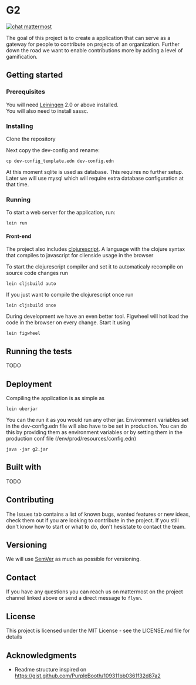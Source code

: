 # G2
[![chat mattermost](https://img.shields.io/badge/chat-mattermost-blue.svg)](https://mattermost.zeus.gent/zeus/channels/g2)

The goal of this project is to create a application that can serve as a gateway for people to contribute on projects of an organization.
Further down the road we want to enable contributions more by adding a level of gamification.

## Getting started
### Prerequisites

You will need [Leiningen][1] 2.0 or above installed.\
You will also need to install sassc.

### Installing

Clone the repository

Next copy the dev-config and rename:
```
cp dev-config_template.edn dev-config.edn
```
At this moment sqlite is used as database. This requires no further setup. 
Later we will use mysql which will require extra database configuration at that time.

[1]: https://github.com/technomancy/leiningen

### Running

To start a web server for the application, run:

    lein run 


#### Front-end

The project also includes [clojurescript]((https://clojurescript.org/)). A language with the clojure syntax that compiles to javascript for clienside usage in the browser

To start the clojurescript compiler and set it to automaticaly recompile on source code changes run

    lein cljsbuild auto

If you just want to compile the clojurescript once run
    
    lein cljsbuild once
  
During development we have an even better tool. Figwheel will hot load the code in the browser on every change. Start it using
    
    lein figwheel

## Running the tests

TODO

## Deployment

Compiling the application is as simple as

    lein uberjar
    
You can the run it as you would run any other jar. 
Environment variables set in the dev-config.edn file will also have to be set in production. You can do this by providing them as environment variables or by setting them in the production conf file (/env/prod/resources/config.edn)

    java -jar g2.jar

## Built with

TODO

## Contributing

The Issues tab contains a list of known bugs, wanted features or new ideas, check them out if you are looking to contribute in the project. If you still don't know how to start or what to do, don't hesistate to contact the team.

## Versioning

We will use [SemVer](https://semver.org/) as much as possible for versioning.


## Contact

If you have any questions you can reach us on mattermost on the project channel linked above or send a direct message to `flynn`.

## License

This project is licensed under the MIT License - see the LICENSE.md file for details

## Acknowledgments
* Readme structure inspired on https://gist.github.com/PurpleBooth/109311bb0361f32d87a2
